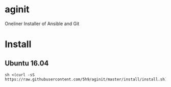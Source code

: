 # aginit
Oneliner Installer of Ansible and Git

# Install

## Ubuntu 16.04

```
sh <(curl -sS https://raw.githubusercontent.com/5h9/aginit/master/install/install.sh)
```

